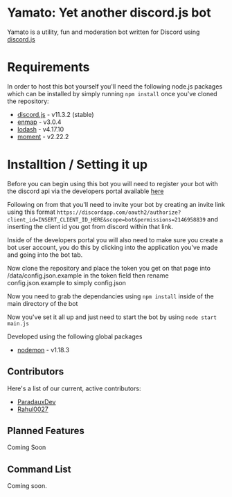 # Yamato: Yet another discord.js bot
Yamato is a utility, fun and moderation bot written for Discord using [discord.js](https://github.com/discordjs/discord.js)


# Requirements

In order to host this bot yourself you'll need the following node.js packages which can be installed by simply running `npm install` once you've cloned the repository:

 - [discord.js](https://github.com/discordjs/discord.js) - v11.3.2 (stable)
 -  [enmap](https://github.com/eslachance/enmap) - v3.0.4
 - [lodash](https://github.com/lodash/lodash) - v4.17.10
 - [moment](https://github.com/moment/moment/) - v2.22.2

# Installtion / Setting it up

Before you can begin using this bot you will need to register your bot with the discord api via the developers portal available [here](https://discordapp.com/developers/applications/me) 

Following on from that you'll need to invite your bot by creating an invite link using this format `https://discordapp.com/oauth2/authorize?client_id=INSERT_CLIENT_ID_HERE&scope=bot&permissions=2146958839` and inserting the client id you got from discord within that link. 

Inside of the developers portal you will also need to make sure you create a bot user account, you do this by clicking into the application you've made and going into the bot tab. 

Now clone the repository and place the token you get on that page into /data/config.json.example in the token field then rename config.json.example to simply config.json 

Now you need to grab the dependancies using `npm install` inside of the main directory of the bot

Now you've set it all up and just need to start the bot by using `node start main.js`

Developed using the following global packages
- [nodemon](https://github.com/remy/nodemon) - v1.18.3

## Contributors 

Here's a list of our current, active contributors:

- [ParadauxDev](https://github.com/ParadauxDevelopment) 
- [Rahul0027](https://github.com/Rahul0027)

## Planned Features

Coming Soon

## Command List

Coming soon.



